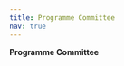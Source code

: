 ```yaml
---
title: Programme Committee
nav: true
---
```

__Programme Committee__
<!--
Marcel Baunach,	Technische Universität Graz, Austria \
Klaus	Becker, Continental Automotive Technologies GmbH, Germany \
Lenz	Belzner, Technische Hochschule Ingolstadt, Germany \
Mirko	Conrad, samoconsult GmbH, Germany \
Steffen	Helke, Fachhochschule Südwestfalen, Germany \
Paula	Herber, Universität Münster, Germany \
Thomas Kropf, Robert Bosch GmbH, Germany \
Wolfgang Müller, Universität Paderborn, Germany \
Ralf Reißing, Hochschule Coburg, Germany \
Eric Sax, Karlsruhe Institute of Technology (KIT), Germany \
Jörn Schneider, Hochschule Trier, Germany \
Ramin Tavakoli, Technische Hochschule Nürnberg, Germany \
Thomas Vogel, Humboldt Uni zu Berlin und FhG Fokus, Germany \
Andreas	Vogelsang, Universität zu Köln, Germany
-->
